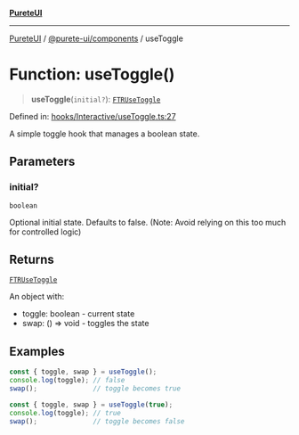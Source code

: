 [**PureteUI**](../../../README.md)

***

[PureteUI](../../../packages.md) / [@purete-ui/components](../README.md) / useToggle

# Function: useToggle()

> **useToggle**(`initial?`): [`FTRUseToggle`](../type-aliases/FTRUseToggle.md)

Defined in: [hooks/Interactive/useToggle.ts:27](https://github.com/zerok-cell/PureteUI/blob/main/libs/components/src/hooks/Interactive/useToggle.ts#L27)

A simple toggle hook that manages a boolean state.

## Parameters

### initial?

`boolean`

Optional initial state. Defaults to false.
               (Note: Avoid relying on this too much for controlled logic)

## Returns

[`FTRUseToggle`](../type-aliases/FTRUseToggle.md)

An object with:
- toggle: boolean - current state
- swap: () => void - toggles the state

## Examples

```ts
const { toggle, swap } = useToggle();
console.log(toggle); // false
swap();              // toggle becomes true
```

```ts
const { toggle, swap } = useToggle(true);
console.log(toggle); // true
swap();              // toggle becomes false
```
